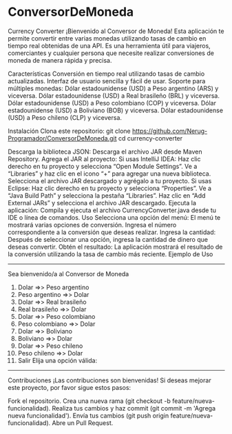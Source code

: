 # ConversorDeMoneda
Currency Converter
¡Bienvenido al Conversor de Moneda! Esta aplicación te permite convertir entre varias monedas utilizando tasas de cambio en tiempo real obtenidas de una API. Es una herramienta útil para viajeros, comerciantes y cualquier persona que necesite realizar conversiones de moneda de manera rápida y precisa.

Características
Conversión en tiempo real utilizando tasas de cambio actualizadas.
Interfaz de usuario sencilla y fácil de usar.
Soporte para múltiples monedas:
Dólar estadounidense (USD) a Peso argentino (ARS) y viceversa.
Dólar estadounidense (USD) a Real brasileño (BRL) y viceversa.
Dólar estadounidense (USD) a Peso colombiano (COP) y viceversa.
Dólar estadounidense (USD) a Boliviano (BOB) y viceversa.
Dólar estadounidense (USD) a Peso chileno (CLP) y viceversa.

Instalación
Clona este repositorio:
git clone https://github.com/Nerug-Programador/ConversorDeMoneda.git
cd currency-converter

Descarga la biblioteca JSON:
Descarga el archivo JAR desde Maven Repository.
Agrega el JAR al proyecto:
Si usas IntelliJ IDEA:
Haz clic derecho en tu proyecto y selecciona “Open Module Settings”.
Ve a “Libraries” y haz clic en el icono “+” para agregar una nueva biblioteca.
Selecciona el archivo JAR descargado y agrégalo a tu proyecto.
Si usas Eclipse:
Haz clic derecho en tu proyecto y selecciona “Properties”.
Ve a “Java Build Path” y selecciona la pestaña “Libraries”.
Haz clic en “Add External JARs” y selecciona el archivo JAR descargado.
Ejecuta la aplicación:
Compila y ejecuta el archivo CurrencyConverter.java desde tu IDE o línea de comandos.
Uso
Selecciona una opción del menú:
El menú te mostrará varias opciones de conversión. Ingresa el número correspondiente a la conversión que deseas realizar.
Ingresa la cantidad:
Después de seleccionar una opción, ingresa la cantidad de dinero que deseas convertir.
Obtén el resultado:
La aplicación mostrará el resultado de la conversión utilizando la tasa de cambio más reciente.
Ejemplo de Uso
*********************************************************
Sea bienvenido/a al Conversor de Moneda

1) Dolar =>> Peso argentino
2) Peso argentino =>> Dolar
3) Dolar =>> Real brasileño
4) Real brasileño =>> Dolar
5) Dolar =>> Peso colombiano
6) Peso colombiano =>> Dolar
7) Dolar =>> Boliviano
8) Boliviano =>> Dolar
9) Dolar =>> Peso chileno
10) Peso chileno =>> Dolar
11) Salir
Elija una opción válida: 
*********************************************************

Contribuciones
¡Las contribuciones son bienvenidas! Si deseas mejorar este proyecto, por favor sigue estos pasos:

Fork el repositorio.
Crea una nueva rama (git checkout -b feature/nueva-funcionalidad).
Realiza tus cambios y haz commit (git commit -m 'Agrega nueva funcionalidad').
Envía tus cambios (git push origin feature/nueva-funcionalidad).
Abre un Pull Request.